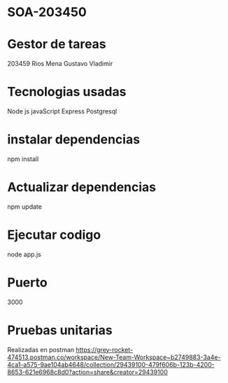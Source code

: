 # SOA-203450

# Gestor de tareas

203459 Rios Mena Gustavo Vladimir

# Tecnologias usadas
Node js
javaScript
Express
Postgresql

# instalar dependencias
npm install

# Actualizar dependencias
npm update

# Ejecutar codigo
node app.js

# Puerto
3000

# Pruebas unitarias
Realizadas en postman
https://grey-rocket-474513.postman.co/workspace/New-Team-Workspace~b2749883-3a4e-4ca1-a575-9ae104ab4648/collection/29439100-479f606b-123b-4200-8653-621e6968c8d0?action=share&creator=29439100